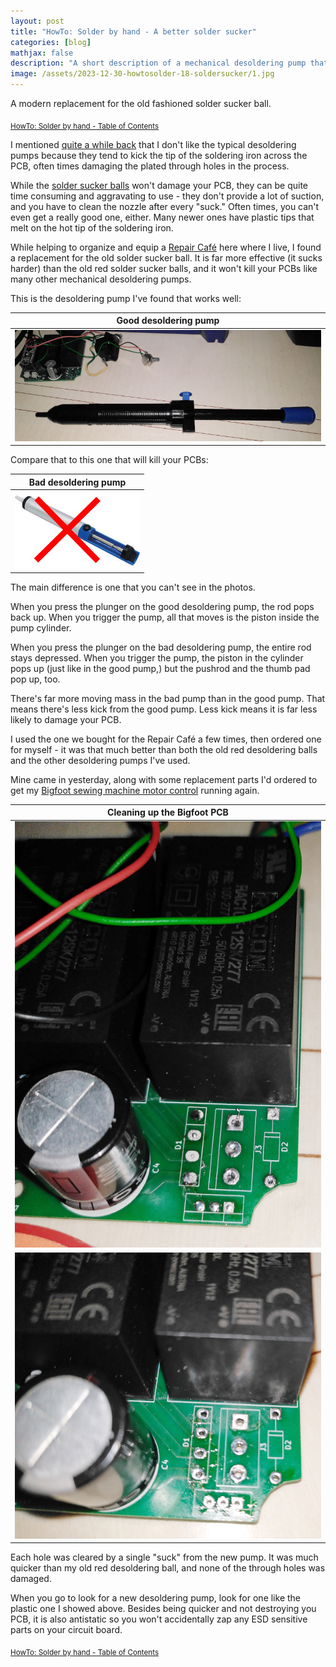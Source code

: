 ```yaml
---
layout: post
title: "HowTo: Solder by hand - A better solder sucker"
categories: [blog]
mathjax: false
description: "A short description of a mechanical desoldering pump that won't destroy your PCB."
image: /assets/2023-12-30-howtosolder-18-soldersucker/1.jpg
---
```

A modern replacement for the old fashioned solder sucker ball.

<sub>[HowTo: Solder by hand - Table of Contents](howtosolder-toc)</sub>  

I mentioned [quite a while back](howtosolder-9throughhole-remove) that I don't like the typical desoldering pumps because they tend to kick the tip of the soldering iron across the PCB, often times damaging the plated through holes in the process.

While the [solder sucker balls](howtosolder-10soldersucker) won't damage your PCB, they can be quite time consuming and aggravating to use - they don't provide a lot of suction, and you have to clean the nozzle after every "suck."  Often times, you can't even get a really good one, either.  Many newer ones have plastic tips that melt on the hot tip of the soldering iron.

While helping to organize and equip a [Repair Café](https://www.repaircafe.org/en/) here where I live, I found a replacement for the old solder sucker ball.  It is far more effective (it sucks harder) than the old red solder sucker balls, and it won't kill your PCBs like many other mechanical desoldering pumps.

This is the desoldering pump I've found that works well:

|Good desoldering pump|
|---------------------|
|![Good desoldering pump](/assets/2023-12-30-howtosolder-18-soldersucker/1.jpg)|

Compare that to this one that will kill your PCBs:

|Bad desoldering pump|
|---------------------|
|![Bad desoldering pump](/assets/2020-02-16-howtosolder-9throughhole-remove/solderpumpX.jpg)|

The main difference is one that you can't see in the photos.  

When you press the plunger on the good desoldering pump, the rod pops back up.  When you trigger the pump, all that moves is the piston inside the pump cylinder.

When you press the plunger on the bad desoldering pump, the entire rod stays depressed.  When you trigger the pump, the piston in the cylinder pops up (just like in the good pump,) but the pushrod and the thumb pad pop up, too.

There's far more moving mass in the bad pump than in the good pump.  That means there's less kick from the good pump.  Less kick means it is far less likely to damage your PCB.

I used the one we bought for the Repair Café a few times, then ordered one for myself - it was that much better than both the old red desoldering balls and the other desoldering pumps I've used.

Mine came in yesterday, along with some replacement parts I'd ordered to get my [Bigfoot sewing machine motor control](motorcontrol-toc) running again.


|Cleaning up the Bigfoot PCB|
|-----------------------|
|![Cleaning up the Bigfoot PCB](/assets/2023-12-30-howtosolder-18-soldersucker/2.jpg)|
|![Cleaning up the Bigfoot PCB](/assets/2023-12-30-howtosolder-18-soldersucker/3.jpg)|

Each hole was cleared by a single "suck" from the new pump.  It was much quicker than my old red desoldering ball, and none of the through holes was damaged.

When you go to look for a new desoldering pump, look for one like the plastic one I showed above.  Besides being quicker and not destroying you PCB, it is also antistatic so you won't accidentally zap any ESD sensitive parts on your circuit board.


<sub>[HowTo: Solder by hand - Table of Contents](howtosolder-toc)</sub> 
